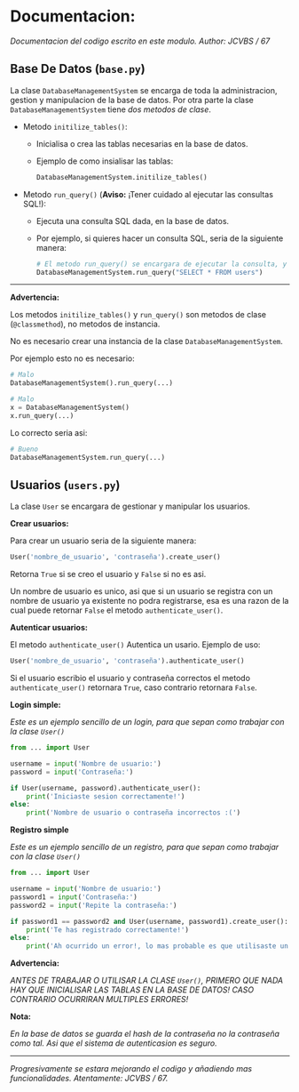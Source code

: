 # Documentacion:

*Documentacion del codigo escrito en este modulo. Author: JCVBS / 67*

## Base De Datos (`base.py`)

La clase `DatabaseManagementSystem` se encarga de toda la administracion, gestion y manipulacion de la base de datos.
Por otra parte la clase `DatabaseManagementSystem` tiene *dos metodos de clase*.

- Metodo `initilize_tables()`:
    - Inicialisa o crea las tablas necesarias en la base de datos.

    - Ejemplo de como insialisar las tablas:

      ```python
      DatabaseManagementSystem.initilize_tables()
      ```

- Metodo `run_query()` (**Aviso:** ¡Tener cuidado al ejecutar las consultas SQL!):
    - Ejecuta una consulta SQL dada, en la base de datos.

    - Por ejemplo, si quieres hacer un consulta SQL, seria de la siguiente manera:

      ```python
      # El metodo run_query() se encargara de ejecutar la consulta, y retornara el resultado.
      DatabaseManagementSystem.run_query("SELECT * FROM users")
      ```
      
------------------

**Advertencia:**

Los metodos `initilize_tables()` y `run_query()` son metodos de 
clase (`@classmethod`), no metodos de instancia.

No es necesario crear una instancia de la clase `DatabaseManagementSystem`.

Por ejemplo esto no es necesario:

```python
# Malo
DatabaseManagementSystem().run_query(...)

# Malo 
x = DatabaseManagementSystem()
x.run_query(...)
```
Lo correcto seria asi:

```python
# Bueno
DatabaseManagementSystem.run_query(...)
```

## Usuarios (`users.py`)

La clase `User` se encargara de gestionar y manipular los usuarios.

**Crear usuarios:**

Para crear un usuario seria de la siguiente manera:
```python
User('nombre_de_usuario', 'contraseña').create_user()
```
Retorna `True` si se creo el usuario y `False` si no es asi.

Un nombre de usuario es unico, asi que si un usuario se registra 
con un nombre de usuario ya existente no podra registrarse, esa
es una razon de la cual puede retornar `False` el metodo `authenticate_user()`.

**Autenticar usuarios:**

El metodo `authenticate_user()` Autentica un usario. Ejemplo de uso:
```python
User('nombre_de_usuario', 'contraseña').authenticate_user()
```

Si el usuario escribio el usuario y contraseña correctos el metodo `authenticate_user()`
retornara `True`, caso contrario retornara `False`.

**Login simple:**

*Este es un ejemplo sencillo de un login, para que sepan como trabajar con la clase `User()`*

```python
from ... import User

username = input('Nombre de usuario:')
password = input('Contraseña:')

if User(username, password).authenticate_user():
    print('Iniciaste sesion correctamente!')
else:
    print('Nombre de usuario o contraseña incorrectos :(')
```

**Registro simple**

*Este es un ejemplo sencillo de un registro, para que sepan como trabajar con la clase `User()`*

```python
from ... import User

username = input('Nombre de usuario:')
password1 = input('Contraseña:')
password2 = input('Repite la contraseña:')

if password1 == password2 and User(username, password1).create_user():
    print('Te has registrado correctamente!')
else:
    print('Ah ocurrido un error!, lo mas probable es que utilisaste un nombre de usuario ya existente')
```

**Advertencia:**

*ANTES DE TRABAJAR O UTILISAR LA CLASE `User()`, PRIMERO QUE NADA HAY QUE INICIALISAR LAS TABLAS EN LA BASE DE DATOS! CASO CONTRARIO OCURRIRAN MULTIPLES ERRORES!*

**Nota:**

*En la base de datos se guarda el hash de la contraseña no la contraseña como tal.
Asi que el sistema de autenticasion es seguro.*

---------------------

*Progresivamente se estara mejorando el codigo y añadiendo mas funcionalidades. Atentamente: JCVBS / 67.*
